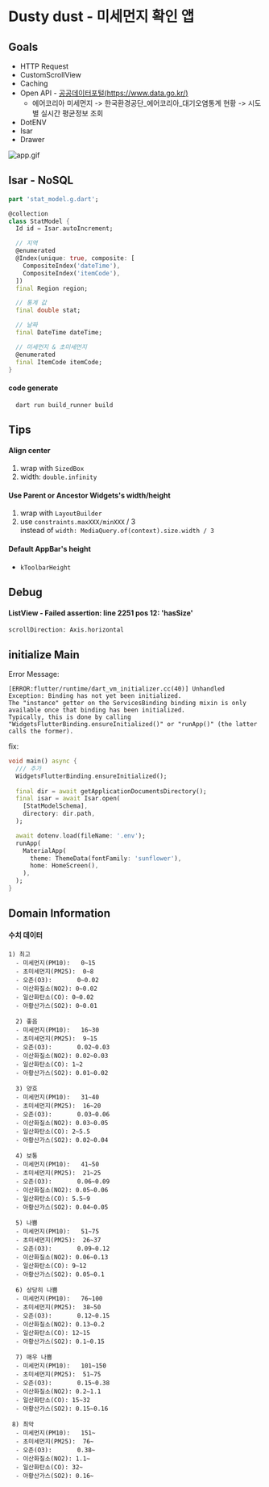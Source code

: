 # Dusty dust - 미세먼지 확인 앱

## Goals
- HTTP Request
- CustomScrollView
- Caching
- Open API - [공공데이터포털(https://www.data.go.kr/)](https://www.data.go.kr/)
  - 에어코리아 미세먼지 -> 한국환경공단_에어코리아_대기오염통계 현황 -> 시도별 실시간 평균정보 조회
- DotENV
- Isar
- Drawer

![app.gif](dusty_dust/img/app.gif)


## Isar - NoSQL
```dart
part 'stat_model.g.dart';

@collection
class StatModel {
  Id id = Isar.autoIncrement;

  // 지역
  @enumerated
  @Index(unique: true, composite: [
    CompositeIndex('dateTime'),
    CompositeIndex('itemCode'),
  ])
  final Region region;

  // 통계 값
  final double stat;

  // 날짜
  final DateTime dateTime;

  // 미세먼지 & 초미세먼지
  @enumerated
  final ItemCode itemCode;
}
```

#### code generate
```shell
  dart run build_runner build
```

## Tips
#### Align center
1. wrap with `SizedBox`
2. width: `double.infinity`

#### Use Parent or Ancestor Widgets's width/height
1. wrap with `LayoutBuilder`
2. use `constraints.maxXXX/minXXX` / 3 <br/> 
   instead of `width: MediaQuery.of(context).size.width / 3`

#### Default AppBar's height
- `kToolbarHeight`

## Debug
#### ListView - Failed assertion: line 2251 pos 12: 'hasSize' 
`scrollDirection: Axis.horizontal`

## initialize Main
Error Message:
```text
[ERROR:flutter/runtime/dart_vm_initializer.cc(40)] Unhandled Exception: Binding has not yet been initialized.
The "instance" getter on the ServicesBinding binding mixin is only available once that binding has been initialized.
Typically, this is done by calling "WidgetsFlutterBinding.ensureInitialized()" or "runApp()" (the latter calls the former).
```
fix:
```dart
void main() async {
  /// 추가
  WidgetsFlutterBinding.ensureInitialized();
  
  final dir = await getApplicationDocumentsDirectory();
  final isar = await Isar.open(
    [StatModelSchema],
    directory: dir.path,
  );

  await dotenv.load(fileName: '.env');
  runApp(
    MaterialApp(
      theme: ThemeData(fontFamily: 'sunflower'),
      home: HomeScreen(),
    ),
  );
}

```

## Domain Information
#### 수치 데이터
```text
1) 최고
  - 미세먼지(PM10):   0~15
  - 초미세먼지(PM25):  0~8
  - 오존(O3):       0~0.02
  - 이산화질소(NO2): 0~0.02
  - 일산화탄소(CO): 0~0.02
  - 아황산가스(SO2): 0~0.01

  2) 좋음
  - 미세먼지(PM10):   16~30
  - 초미세먼지(PM25):  9~15
  - 오존(O3):       0.02~0.03
  - 이산화질소(NO2): 0.02~0.03
  - 일산화탄소(CO): 1~2
  - 아황산가스(SO2): 0.01~0.02

  3) 양호
  - 미세먼지(PM10):   31~40
  - 초미세먼지(PM25):  16~20
  - 오존(O3):       0.03~0.06
  - 이산화질소(NO2): 0.03~0.05
  - 일산화탄소(CO): 2~5.5
  - 아황산가스(SO2): 0.02~0.04

  4) 보통
  - 미세먼지(PM10):   41~50
  - 초미세먼지(PM25):  21~25
  - 오존(O3):       0.06~0.09
  - 이산화질소(NO2): 0.05~0.06
  - 일산화탄소(CO): 5.5~9
  - 아황산가스(SO2): 0.04~0.05

  5) 나쁨
  - 미세먼지(PM10):   51~75
  - 초미세먼지(PM25):  26~37
  - 오존(O3):       0.09~0.12
  - 이산화질소(NO2): 0.06~0.13
  - 일산화탄소(CO): 9~12
  - 아황산가스(SO2): 0.05~0.1

  6) 상당히 나쁨
  - 미세먼지(PM10):   76~100
  - 초미세먼지(PM25):  38~50
  - 오존(O3):       0.12~0.15
  - 이산화질소(NO2): 0.13~0.2
  - 일산화탄소(CO): 12~15
  - 아황산가스(SO2): 0.1~0.15

  7) 매우 나쁨
  - 미세먼지(PM10):   101~150
  - 초미세먼지(PM25):  51~75
  - 오존(O3):       0.15~0.38
  - 이산화질소(NO2): 0.2~1.1
  - 일산화탄소(CO): 15~32
  - 아황산가스(SO2): 0.15~0.16

 8) 최악
  - 미세먼지(PM10):   151~
  - 초미세먼지(PM25):  76~
  - 오존(O3):       0.38~
  - 이산화질소(NO2): 1.1~
  - 일산화탄소(CO): 32~
  - 아황산가스(SO2): 0.16~
```